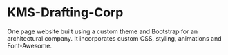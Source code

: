 # KMS-Drafting-Corp
One page website built using a custom theme and Bootstrap for an architectural company. It incorporates custom CSS, styling, animations and Font-Awesome.
